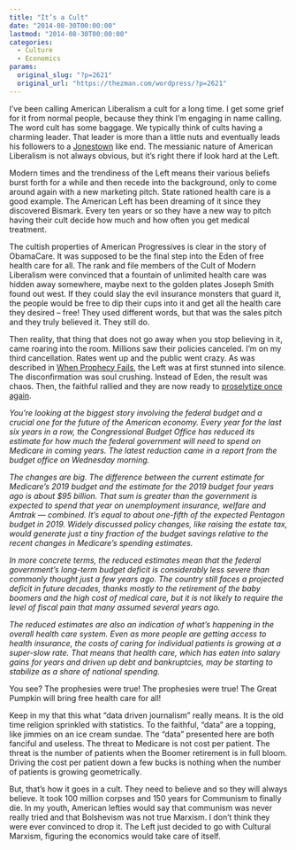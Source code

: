 ```yaml
---
title: "It’s a Cult"
date: "2014-08-30T00:00:00"
lastmod: "2014-08-30T00:00:00"
categories:
  - Culture
  - Economics
params:
  original_slug: "?p=2621"
  original_url: "https://thezman.com/wordpress/?p=2621"
---
```


I’ve been calling American Liberalism a cult for a long time. I get some
grief for it from normal people, because they think I’m engaging in name
calling. The word cult has some baggage. We typically think of cults
having a charming leader. That leader is more than a little nuts and
eventually leads his followers to a
<a href="http://en.wikipedia.org/wiki/Jim_Jones"
rel="noopener noreferrer" target="_blank">Jonestown</a> like end. The
messianic nature of American Liberalism is not always obvious, but it’s
right there if look hard at the Left.

Modern times and the trendiness of the Left means their various beliefs
burst forth for a while and then recede into the background, only to
come around again with a new marketing pitch. State rationed health care
is a good example. The American Left has been dreaming of it since they
discovered Bismark. Every ten years or so they have a new way to pitch
having their cult decide how much and how often you get medical
treatment.

The cultish properties of American Progressives is clear in the story of
ObamaCare. It was supposed to be the final step into the Eden of free
health care for all. The rank and file members of the Cult of Modern
Liberalism were convinced that a fountain of unlimited health care was
hidden away somewhere, maybe next to the golden plates Joseph Smith
found out west. If they could slay the evil insurance monsters that
guard it, the people would be free to dip their cups into it and get all
the health care they desired – free! They used different words, but that
was the sales pitch and they truly believed it. They still do.

Then reality, that thing that does not go away when you stop believing
in it, came roaring into the room. Millions saw their policies canceled.
I’m on my third cancellation. Rates went up and the public went crazy.
As was described in
<a href="http://en.wikipedia.org/wiki/When_Prophecy_Fails"
rel="noopener noreferrer" target="_blank">When Prophecy Fails</a>, the
Left was at first stunned into silence. The disconfirmation was soul
crushing. Instead of Eden, the result was chaos. Then, the faithful
rallied and they are now ready to <a
href="http://www.nytimes.com/2014/08/28/upshot/medicare-not-such-a-budget-buster-anymore.html?smid=tw-nytimes&amp;_r=1&amp;abt=0002&amp;abg=1"
rel="noopener noreferrer" target="_blank">proselytize once again</a>.

*You’re looking at the biggest story involving the federal budget and a
crucial one for the future of the American economy. Every year for the
last six years in a row, the Congressional Budget Office has reduced its
estimate for how much the federal government will need to spend on
Medicare in coming years. The latest reduction came in a report from the
budget office on Wednesday morning.*

*The changes are big. The difference between the current estimate for
Medicare’s 2019 budget and the estimate for the 2019 budget four years
ago is about $95 billion. That sum is greater than the government is
expected to spend that year on unemployment insurance, welfare and
Amtrak — combined. It’s equal to about one-fifth of the expected
Pentagon budget in 2019. Widely discussed policy changes, like raising
the estate tax, would generate just a tiny fraction of the budget
savings relative to the recent changes in Medicare’s spending
estimates.*

*In more concrete terms, the reduced estimates mean that the federal
government’s long-term budget deficit is considerably less severe than
commonly thought just a few years ago. The country still faces a
projected deficit in future decades, thanks mostly to the retirement of
the baby boomers and the high cost of medical care, but it is not likely
to require the level of fiscal pain that many assumed several years
ago.*

*The reduced estimates are also an indication of what’s happening in the
overall health care system. Even as more people are getting access to
health insurance, the costs of caring for individual patients is growing
at a super-slow rate. That means that health care, which has eaten into
salary gains for years and driven up debt and bankruptcies, may be
starting to stabilize as a share of national spending.*

You see? The prophesies were true! The prophesies were true! The Great
Pumpkin will bring free health care for all!

Keep in my that this what “data driven journalism” really means. It is
the old time religion sprinkled with statistics. To the faithful, “data”
are a topping, like jimmies on an ice cream sundae. The “data” presented
here are both fanciful and useless. The threat to Medicare is not cost
per patient. The threat is the number of patients when the Boomer
retirement is in full bloom. Driving the cost per patient down a few
bucks is nothing when the number of patients is growing geometrically.

But, that’s how it goes in a cult. They need to believe and so they will
always believe. It took 100 million corpses and 150 years for Communism
to finally die. In my youth, American lefties would say that communism
was never really tried and that Bolshevism was not true Marxism. I don’t
think they were ever convinced to drop it. The Left just decided to go
with Cultural Marxism, figuring the economics would take care of itself.
